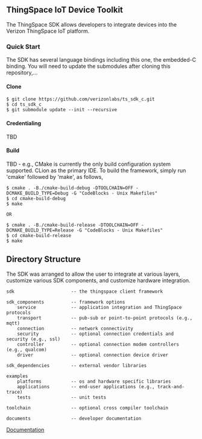 ## ThingSpace IoT Device Toolkit

The ThingSpace SDK allows developers to integrate devices into the Verizon ThingSpace IoT platform.

### Quick Start
The SDK has several language bindings including this one, the embedded-C binding. You will need to update the submodules after cloning this repository,...

#### Clone
```
$ git clone https://github.com/verizonlabs/ts_sdk_c.git
$ cd ts_sdk_c
$ git submodule update --init --recursive
```

#### Credentialing

TBD

#### Build

TBD - e.g., CMake is currently the only build configuration system supported. CLion as the primary IDE. To build the framework, simply run 'cmake' followed by 'make', as follows,

```
$ cmake . -B./cmake-build-debug -DTOOLCHAIN=OFF -DCMAKE_BUILD_TYPE=Debug -G "CodeBlocks - Unix Makefiles"
$ cd cmake-build-debug
$ make
 
OR
    
$ cmake . -B./cmake-build-release -DTOOLCHAIN=OFF -DCMAKE_BUILD_TYPE=Release -G "CodeBlocks - Unix Makefiles"
$ cd cmake-build-release
$ make
```

## Directory Structure

The SDK was arranged to allow the user to integrate at various layers, customize various SDK components, and customize hardware integration.

```
sdk                     -- the thingspace client framework 
 
sdk_components          -- framework options
    service             -- application integration and ThingSpace protocols
    transport           -- pub-sub or point-to-point protocols (e.g., mqtt)
    connection          -- network connectivity  
    security            -- optional connection credentials and security (e.g., ssl)
    controller          -- optional connection modem controllers (e.g., qualcom)
    driver              -- optional connection device driver 
 
sdk_dependencies        -- external vendor libraries
 
examples
    platforms           -- os and hardware specific libraries 
    applications        -- end-user applications (e.g., track-and-trace)
    tests               -- unit tests
    
toolchain               -- optional cross compiler toolchain

documents               -- developer documentation

```

[Documentation](documents/README.md)

